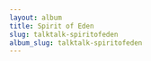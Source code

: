 ```yaml
---
layout: album
title: Spirit of Eden
slug: talktalk-spiritofeden
album_slug: talktalk-spiritofeden
---
```

